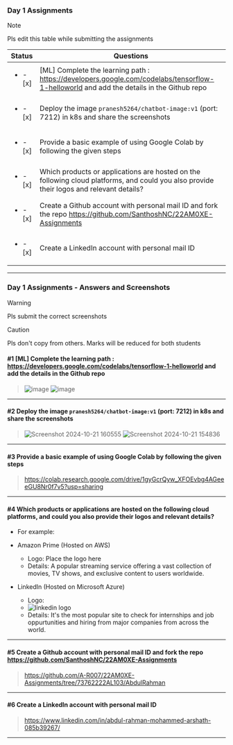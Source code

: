 ### Day 1 Assignments

> [!NOTE]
> Pls edit this table while submitting the assignments

| Status         | Questions     | 
|----------------|---------------|
| <ul><li>- [x] </li></ul> | [ML] Complete the learning path : https://developers.google.com/codelabs/tensorflow-1-helloworld and add the details in the Github repo |
| <ul><li>- [x] </li></ul> | Deploy the image `pranesh5264/chatbot-image:v1` (port: 7212) in k8s and share the screenshots |
| <ul><li>- [x] </li></ul> | Provide a basic example of using Google Colab by following the given steps  |
| <ul><li>- [x] </li></ul> | Which products or applications are hosted on the following cloud platforms, and could you also provide their logos and relevant details?  |
| <ul><li>- [x] </li></ul> | Create a Github account with personal mail ID and fork the repo https://github.com/SanthoshNC/22AM0XE-Assignments  |
| <ul><li>- [x] </li></ul> | Create a LinkedIn account with personal mail ID  |


***

### Day 1 Assignments - Answers and Screenshots

> [!WARNING]
> Pls submit the correct screenshots

> [!CAUTION]
> Pls don't copy from others. Marks will be reduced for both students

#### #1 [ML] Complete the learning path : https://developers.google.com/codelabs/tensorflow-1-helloworld and add the details in the Github repo
> ![image](https://github.com/user-attachments/assets/d3cbd908-47b7-4472-b58a-a3b3df14e460)
> ![image](https://github.com/user-attachments/assets/20ed4910-09b1-4e57-9933-f960c5b5c7b8)


***

#### #2 Deploy the image `pranesh5264/chatbot-image:v1` (port: 7212) in k8s and share the screenshots
> ![Screenshot 2024-10-21 160555](https://github.com/user-attachments/assets/57183fdb-57f5-43f6-a667-f95c9aa5cfd2)
> ![Screenshot 2024-10-21 154836](https://github.com/user-attachments/assets/34e0bfd5-ffd5-4d56-9504-001e150f53f7)

***

#### #3 Provide a basic example of using Google Colab by following the given steps
> https://colab.research.google.com/drive/1gyGcrQyw_XFOEvbg4AGeeeGU8Nr0f7v5?usp=sharing

***

#### #4 Which products or applications are hosted on the following cloud platforms, and could you also provide their logos and relevant details? 
- For example:
- Amazon Prime (Hosted on AWS)
  - Logo: Place the logo here
  - Details: A popular streaming service offering a vast collection of movies, TV shows, and exclusive content to users worldwide.
    
- LinkedIn (Hosted on Microsoft Azure)
  - Logo:
  - 
    ![linkedin logo](https://github.com/user-attachments/assets/994049cc-f47b-4fe5-bab8-3fe52503e91a)
  - Details: It's the most popular site to check for internships and job oppurtunities and hiring from major companies from across the world.

***

#### #5 Create a Github account with personal mail ID and fork the repo https://github.com/SanthoshNC/22AM0XE-Assignments
> https://github.com/A-R007/22AM0XE-Assignments/tree/73762222AL103/AbdulRahman

***

#### #6 Create a LinkedIn account with personal mail ID
> https://www.linkedin.com/in/abdul-rahman-mohammed-arshath-085b39267/

***
